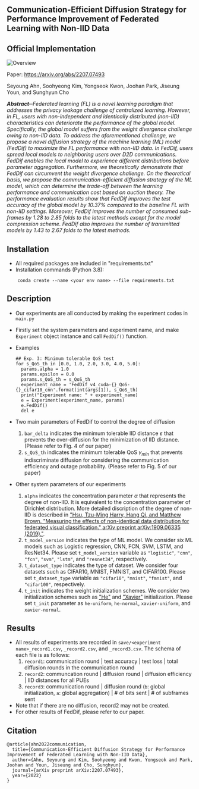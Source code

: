 ## Communication-Efficient Diffusion Strategy for Performance Improvement of Federated Learning with Non-IID Data

## Official Implementation
![Overview](https://github.com/seyoungahn/JSAC_FedDif/blob/main/FedDif_overview.png "Overview of FedDif")

Paper: https://arxiv.org/abs/2207.07493

Seyoung Ahn, Soohyeong Kim, Yongseok Kwon, Joohan Park, Jiseung Youn, and Sunghyun Cho

***Abstract**─Federated learning (FL) is a novel learning paradigm that addresses the privacy leakage challenge of centralized learning. However, in FL, users with non-independent and identically distributed (non-IID) characteristics can deteriorate the performance of the global model. Specifically, the global model suffers from the weight divergence challenge owing to non-IID data. To address the aforementioned challenge, we propose a novel diffusion strategy of the machine learning (ML) model (FedDif) to maximize the FL performance with non-IID data. In FedDif, users spread local models to neighboring users over D2D communications. FedDif enables the local model to experience different distributions before parameter aggregation. Furthermore, we theoretically demonstrate that FedDif can circumvent the weight divergence challenge. On the theoretical basis, we propose the communication-efficient diffusion strategy of the ML model, which can determine the trade-off between the learning performance and communication cost based on auction theory. The performance evaluation results show that FedDif improves the test accuracy of the global model by 10.37% compared to the baseline FL with non-IID settings. Moreover, FedDif improves the number of consumed sub-frames by 1.28 to 2.85 folds to the latest methods except for the model compression scheme. FedDif also improves the number of transmitted models by 1.43 to 2.67 folds to the latest methods.*

## Installation
* All required packages are included in "requirements.txt"
* Installation commands (Python 3.8):
```
    conda create --name <your env name> --file requirements.txt
```

## Description
* Our experiments are all conducted by making the experiment codes in `main.py`
* Firstly set the system parameters and experiment name, and make `Experiment` object instance and call `FedDif()` function.
* Examples
  ```
  ## Exp. 3: Minimum tolerable QoS test
  for s_QoS_th in [0.0, 1.0, 2.0, 3.0, 4.0, 5.0]:
    params.alpha = 1.0
    params.epsilon = 0.0
    params.s_QoS_th = s_QoS_th
    experiment_name = 'FedDif_v4_cuda-{}_QoS-{}_cifar10_cnn'.format(int(args[1]), s_QoS_th)
    print("Experiment name: " + experiment_name)
    e = Experiment(experiment_name, params)
    e.FedDif()
    del e
  ```
* Two main parameters of FedDif to control the degree of diffusion
  1. `bar_delta` indicates the minimum tolerable IID distance $\varepsilon$ that prevents the over-diffusion for the minimization of IID distance. (Please refer to Fig. 4 of our paper)
  2. `s_QoS_th` indicates the minimum tolerable QoS $\gamma_{min}$ that prevents indiscriminate diffusion for considering the communication efficiency and outage probability. (Please refer to Fig. 5 of our paper)

* Other system parameters of our experiments
  1. `alpha` indicates the concentration parameter $\alpha$ that represents the degree of non-IID. It is equivalent to the concentration parameter of Dirichlet distribution. More detailed discription of the degree of non-IID is described in ["Hsu, Tzu-Ming Harry, Hang Qi, and Matthew Brown. "Measuring the effects of non-identical data distribution for federated visual classification." arXiv preprint arXiv:1909.06335 (2019)."](https://arxiv.org/abs/1909.06335).
  2. `t_model_version` indicates the type of ML model. We consider six ML models such as Logistic regression, CNN, FCN, SVM, LSTM, and ResNet34. Please set `t_model_version` variable as `"logistic"`, `"cnn"`, `"fcn"`, `"svm"`, `"lstm"`, and `"resnet34"`, respectively.
  3. `t_dataset_type` indicates the type of dataset. We consider four datasets such as CIFAR10, MNIST, FMNIST, and CIFAR100. Please set `t_dataset_type` variable as `"cifar10"`, `"mnist"`, `"fmnist"`, and `"cifar100"`, respectively.
  4. `t_init` indicates the weight initialization schemes. We consider two initialization schemes such as ["He"](https://openaccess.thecvf.com/content_iccv_2015/html/He_Delving_Deep_into_ICCV_2015_paper.html) and ["Xavier"](http://proceedings.mlr.press/v9/glorot10a) initialization. Please set `t_init` parameter as `he-uniform`, `he-normal`, `xavier-uniform`, and `xavier-normal`.

## Results
* All results of experiments are recorded in `save/<experiment name>_record1.csv`, `_record2.csv`, and `_record3.csv`. The schema of each file is as follows:
  1. `record1`: communication round | test accuracy | test loss | total diffusion rounds in the communication round
  2. `record2`: communcation round | diffusion round | diffusion efficiency | IID distances for all PUEs
  3. `record3`: communication round | diffusion round (`b`: global initialization, `a`: global aggregation) | # of bits sent | # of subframes sent
* Note that if there are no diffusion, record2 may not be created.
* For other results of FedDif, please refer to our paper.

## Citation
```
@article{ahn2022communication,
  title={Communication-Efficient Diffusion Strategy for Performance Improvement of Federated Learning with Non-IID Data},
  author={Ahn, Seyoung and Kim, Soohyeong and Kwon, Yongseok and Park, Joohan and Youn, Jiseung and Cho, Sunghyun},
  journal={arXiv preprint arXiv:2207.07493},
  year={2022}
}
```
